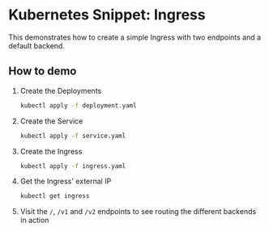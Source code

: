 # Kubernetes Snippet: Ingress

This demonstrates how to create a simple Ingress with two endpoints and a default backend.

## How to demo

1. Create the Deployments

    ```bash
    kubectl apply -f deployment.yaml
    ```

2. Create the Service

    ```bash
    kubectl apply -f service.yaml
    ```

3. Create the Ingress

    ```bash
    kubectl apply -f ingress.yaml
    ```

4. Get the Ingress' external IP

    ```bash
    kubectl get ingress
    ```

5. Visit the `/`, `/v1` and `/v2` endpoints to see routing the different backends in action